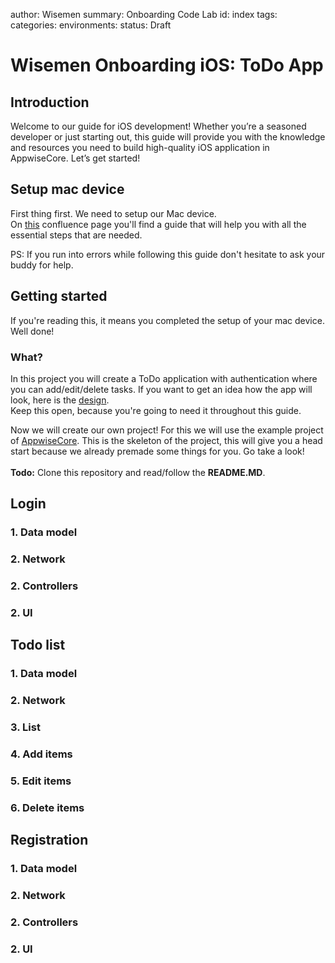 author: Wisemen
summary: Onboarding Code Lab
id: index
tags:
categories:
environments:
status: Draft

# Wisemen Onboarding iOS: ToDo App

## Introduction

Welcome to our guide for iOS development! Whether you’re a seasoned developer or just starting out, this guide will provide you with the knowledge and resources you need to build high-quality iOS application in AppwiseCore. Let’s get started!

## Setup mac device 

First thing first. We need to setup our Mac device. <br>
On <a href="https://appwise.atlassian.net/wiki/spaces/CI/pages/458850658/Setting+up+your+macOS+device" target="_blank">this</a> 
 confluence page you'll find a guide that will help you with all the essential steps that are needed.

PS: If you run into errors while following this guide don't hesitate to ask your buddy for help.

## Getting started

If you're reading this, it means you completed the setup of your mac device. Well done!

### What?
In this project you will create a ToDo application with authentication where you can add/edit/delete tasks. If you want to get an idea how the app will look, here is the <a href="https://www.figma.com/file/hebgv4Qx8VanMAQkO1NFpa/Onboarding-to-do?type=design&node-id=407-4095&t=ZDxewrTLxLMf5TSa-0" target="_blank">design</a>.<br> 
Keep this open, because you're going to need it throughout this guide.

Now we will create our own project! For this we will use the example project of <a href="https://github.com/appwise-labs/AppwiseCore-Example" target="_blank">AppwiseCore</a>. This is the skeleton of the project, this will give you a head start because we already premade some things for you. Go take a look! <br><br> <b>Todo:</b> Clone this repository and read/follow the <b>README.MD</b>.

## Login

### 1. Data model

### 2. Network

### 2. Controllers

### 2. UI

## Todo list

### 1. Data model

### 2. Network

### 3. List

### 4. Add items

### 5. Edit items

### 6. Delete items

## Registration

### 1. Data model

### 2. Network

### 2. Controllers

### 2. UI



